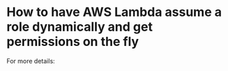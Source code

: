# How to have AWS Lambda assume a role dynamically and get permissions on the fly    

For more details: 